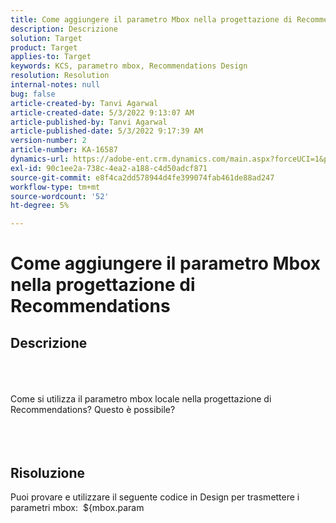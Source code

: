 ```yaml
---
title: Come aggiungere il parametro Mbox nella progettazione di Recommendations
description: Descrizione
solution: Target
product: Target
applies-to: Target
keywords: KCS, parametro mbox, Recommendations Design
resolution: Resolution
internal-notes: null
bug: false
article-created-by: Tanvi Agarwal
article-created-date: 5/3/2022 9:13:07 AM
article-published-by: Tanvi Agarwal
article-published-date: 5/3/2022 9:17:39 AM
version-number: 2
article-number: KA-16587
dynamics-url: https://adobe-ent.crm.dynamics.com/main.aspx?forceUCI=1&pagetype=entityrecord&etn=knowledgearticle&id=c1d4563a-c1ca-ec11-a7b5-6045bd00dca1
exl-id: 90c1ee2a-738c-4ea2-a188-c4d50adcf871
source-git-commit: e8f4ca2dd578944d4fe399074fab461de88ad247
workflow-type: tm+mt
source-wordcount: '52'
ht-degree: 5%

---
```


# Come aggiungere il parametro Mbox nella progettazione di Recommendations

## Descrizione

<br><br><br>Come si utilizza il parametro mbox locale nella progettazione di Recommendations? Questo è possibile? 
<br> <br><br><br>

## Risoluzione


Puoi provare e utilizzare il seguente codice in Design per trasmettere i parametri mbox:  \${mbox.param
